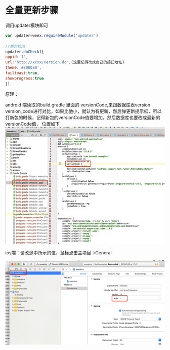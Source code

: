 # 全量更新步骤

调用updater模块即可

```js
var updater=weex.requireModule('updater')

//整包检测
updater.doCheck({
appid:'1',
url:'http://xxxx/version.do',(这里记得改成自己的接口地址)
theme:'#808080',
failtoast:true,
showprogress:true
})
```

原理：

android 端读取的build.gradle 里面的 versionCode,来跟数据库表version version\_code进行对比，如果比他小，就认为有更新，然后弹更新提示框，所以打新包的时候，记得新包的versionCode值要增加，然后数据库也要改成最新的versionCode值， 位置如下![](/assets/WechatIMG118.jpeg)

ios端：请改途中所示的值，鼠标点击主项目-&gt;General

![](/assets/WechatIMG120.jpeg)

